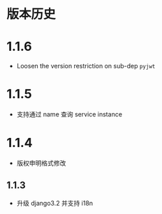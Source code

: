 # 版本历史
# 1.1.6
- Loosen the version restriction on sub-dep `pyjwt`

# 1.1.5
- 支持通过 name 查询 service instance

# 1.1.4
- 版权申明格式修改

## 1.1.3
- 升级 django3.2 并支持 i18n
